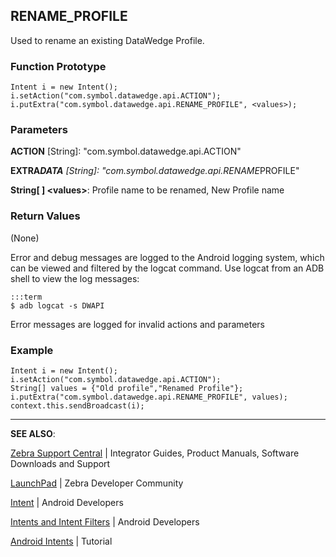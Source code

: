 <h2 id="rename_profile">RENAME_PROFILE</h2>
<p>Used to rename an existing DataWedge Profile.  </p>
<h3 id="functionprototype">Function Prototype</h3>
<pre><code>Intent i = new Intent();
i.setAction("com.symbol.datawedge.api.ACTION");
i.putExtra("com.symbol.datawedge.api.RENAME_PROFILE", &lt;values&gt;);
</code></pre>
<h3 id="parameters">Parameters</h3>
<p><strong>ACTION</strong> [String]: "com.symbol.datawedge.api.ACTION"</p>
<p><strong>EXTRA<em>DATA</strong> [String]: "com.symbol.datawedge.api.RENAME</em>PROFILE"</p>
<p><strong>String[ ] &lt;values&gt;</strong>: Profile name to be renamed, New Profile name</p>
<h3 id="returnvalues">Return Values</h3>
<p>(None)</p>
<p>Error and debug messages are logged to the Android logging system, which can be viewed and filtered by the logcat command. Use logcat from an ADB shell to view the log messages:</p>
<pre><code>:::term
$ adb logcat -s DWAPI
</code></pre>
<p>Error messages are logged for invalid actions and parameters</p>
<h3 id="example">Example</h3>
<pre><code>Intent i = new Intent();
i.setAction("com.symbol.datawedge.api.ACTION");
String[] values = {"Old profile","Renamed Profile"};
i.putExtra("com.symbol.datawedge.api.RENAME_PROFILE", values);
context.this.sendBroadcast(i);
</code></pre>
<hr />
<p><strong>SEE ALSO</strong>:</p>
<p><a href="https://www.zebra.com/us/en/support-downloads.html">Zebra Support Central</a> | Integrator Guides, Product Manuals, Software Downloads and Support</p>
<p><a href="https://developer.zebra.com/welcome">LaunchPad</a> | Zebra Developer Community</p>
<p><a href="https://developer.android.com/reference/android/content/Intent.html">Intent</a> | Android Developers</p>
<p><a href="http://developer.android.com/guide/components/intents-filters.html">Intents and Intent Filters</a> | Android Developers</p>
<p><a href="http://www.vogella.com/tutorials/AndroidIntent/article.html">Android Intents</a> | Tutorial</p>